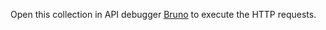 Open this collection in API debugger [Bruno](https://www.usebruno.com/) to execute the HTTP requests.